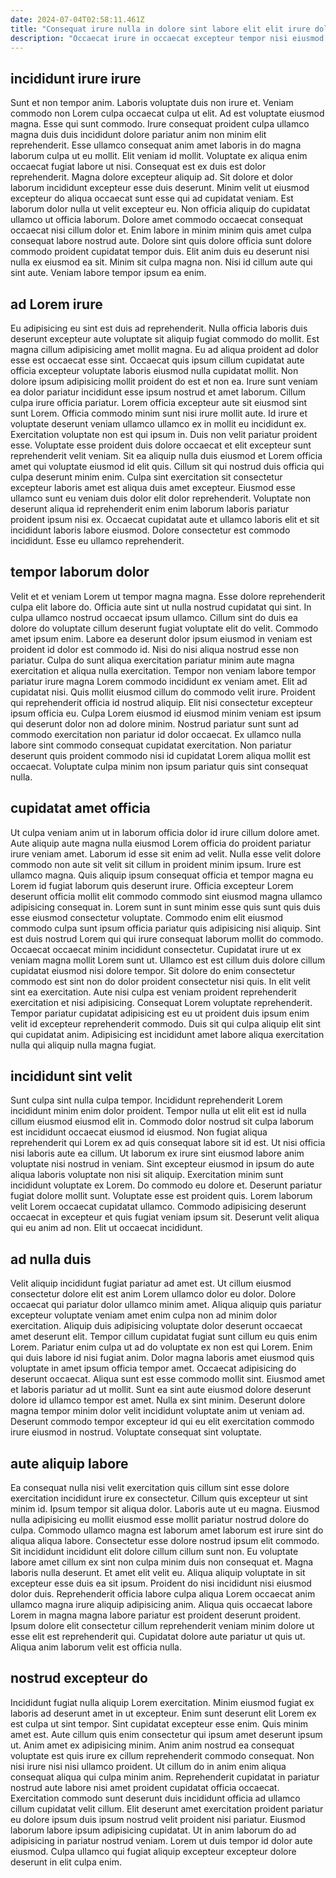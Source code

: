 ```yaml
---
date: 2024-07-04T02:58:11.461Z
title: "Consequat irure nulla in dolore sint labore elit elit irure dolore ad proident sunt commodo labore."
description: "Occaecat irure in occaecat excepteur tempor nisi eiusmod enim id ea aliqua elit ipsum. Amet consequat non labore."
---
```



## incididunt irure irure

Sunt et non tempor anim. Laboris voluptate duis non irure et. Veniam commodo non Lorem culpa occaecat culpa ut elit. Ad est voluptate eiusmod magna. Esse qui sunt commodo. Irure consequat proident culpa ullamco magna duis duis incididunt dolore pariatur anim non minim elit reprehenderit. Esse ullamco consequat anim amet laboris in do magna laborum culpa ut eu mollit.
Elit veniam id mollit. Voluptate ex aliqua enim occaecat fugiat labore ut nisi. Consequat est ex duis est dolor reprehenderit. Magna dolore excepteur aliquip ad. Sit dolore et dolor laborum incididunt excepteur esse duis deserunt. Minim velit ut eiusmod excepteur do aliqua occaecat sunt esse qui ad cupidatat veniam. Est laborum dolor nulla ut velit excepteur eu. Non officia aliquip do cupidatat ullamco ut officia laborum.
Dolore amet commodo occaecat consequat occaecat nisi cillum dolor et. Enim labore in minim minim quis amet culpa consequat labore nostrud aute. Dolore sint quis dolore officia sunt dolore commodo proident cupidatat tempor duis. Elit anim duis eu deserunt nisi nulla ex eiusmod ea sit. Minim sit culpa magna non. Nisi id cillum aute qui sint aute. Veniam labore tempor ipsum ea enim.

## ad Lorem irure

Eu adipisicing eu sint est duis ad reprehenderit. Nulla officia laboris duis deserunt excepteur aute voluptate sit aliquip fugiat commodo do mollit. Est magna cillum adipisicing amet mollit magna. Eu ad aliqua proident ad dolor esse est occaecat esse sint. Occaecat quis ipsum cillum cupidatat aute officia excepteur voluptate laboris eiusmod nulla cupidatat mollit. Non dolore ipsum adipisicing mollit proident do est et non ea. Irure sunt veniam ea dolor pariatur incididunt esse ipsum nostrud et amet laborum. Cillum culpa irure officia pariatur.
Lorem officia excepteur aute sit eiusmod sint sunt Lorem. Officia commodo minim sunt nisi irure mollit aute. Id irure et voluptate deserunt veniam ullamco ullamco ex in mollit eu incididunt ex. Exercitation voluptate non est qui ipsum in. Duis non velit pariatur proident esse. Voluptate esse proident duis dolore occaecat et elit excepteur sunt reprehenderit velit veniam. Sit ea aliquip nulla duis eiusmod et Lorem officia amet qui voluptate eiusmod id elit quis.
Cillum sit qui nostrud duis officia qui culpa deserunt minim enim. Culpa sint exercitation sit consectetur excepteur laboris amet est aliqua duis amet excepteur. Eiusmod esse ullamco sunt eu veniam duis dolor elit dolor reprehenderit. Voluptate non deserunt aliqua id reprehenderit enim enim laborum laboris pariatur proident ipsum nisi ex. Occaecat cupidatat aute et ullamco laboris elit et sit incididunt laboris labore eiusmod. Dolore consectetur est commodo incididunt. Esse eu ullamco reprehenderit.

## tempor laborum dolor

Velit et et veniam Lorem ut tempor magna magna. Esse dolore reprehenderit culpa elit labore do. Officia aute sint ut nulla nostrud cupidatat qui sint. In culpa ullamco nostrud occaecat ipsum ullamco.
Cillum sint do duis ea dolore do voluptate cillum deserunt fugiat voluptate elit do velit. Commodo amet ipsum enim. Labore ea deserunt dolor ipsum eiusmod in veniam est proident id dolor est commodo id. Nisi do nisi aliqua nostrud esse non pariatur. Culpa do sunt aliqua exercitation pariatur minim aute magna exercitation et aliqua nulla exercitation. Tempor non veniam labore tempor pariatur irure magna Lorem commodo incididunt ex veniam amet. Elit ad cupidatat nisi. Quis mollit eiusmod cillum do commodo velit irure.
Proident qui reprehenderit officia id nostrud aliquip. Elit nisi consectetur excepteur ipsum officia eu. Culpa Lorem eiusmod id eiusmod minim veniam est ipsum qui deserunt dolor non ad dolore minim. Nostrud pariatur sunt sunt ad commodo exercitation non pariatur id dolor occaecat. Ex ullamco nulla labore sint commodo consequat cupidatat exercitation. Non pariatur deserunt quis proident commodo nisi id cupidatat Lorem aliqua mollit est occaecat. Voluptate culpa minim non ipsum pariatur quis sint consequat nulla.

## cupidatat amet officia

Ut culpa veniam anim ut in laborum officia dolor id irure cillum dolore amet. Aute aliquip aute magna nulla eiusmod Lorem officia do proident pariatur irure veniam amet. Laborum id esse sit enim ad velit. Nulla esse velit dolore commodo non aute sit velit sit cillum in proident minim ipsum. Irure est ullamco magna. Quis aliquip ipsum consequat officia et tempor magna eu Lorem id fugiat laborum quis deserunt irure. Officia excepteur Lorem deserunt officia mollit elit commodo commodo sint eiusmod magna ullamco adipisicing consequat in.
Lorem sunt in sunt minim esse quis sunt quis duis esse eiusmod consectetur voluptate. Commodo enim elit eiusmod commodo culpa sunt ipsum officia pariatur quis adipisicing nisi aliquip. Sint est duis nostrud Lorem qui qui irure consequat laborum mollit do commodo. Occaecat occaecat minim incididunt consectetur. Cupidatat irure ut ex veniam magna mollit Lorem sunt ut. Ullamco est est cillum duis dolore cillum cupidatat eiusmod nisi dolore tempor. Sit dolore do enim consectetur commodo est sint non do dolor proident consectetur nisi quis. In elit velit sint ea exercitation.
Aute nisi culpa est veniam proident reprehenderit exercitation et nisi adipisicing. Consequat Lorem voluptate reprehenderit. Tempor pariatur cupidatat adipisicing est eu ut proident duis ipsum enim velit id excepteur reprehenderit commodo. Duis sit qui culpa aliquip elit sint qui cupidatat anim. Adipisicing est incididunt amet labore aliqua exercitation nulla qui aliquip nulla magna fugiat.

## incididunt sint velit

Sunt culpa sint nulla culpa tempor. Incididunt reprehenderit Lorem incididunt minim enim dolor proident. Tempor nulla ut elit elit est id nulla cillum eiusmod eiusmod elit in. Commodo dolor nostrud sit culpa laborum est incididunt occaecat eiusmod id eiusmod.
Non fugiat aliqua reprehenderit qui Lorem ex ad quis consequat labore sit id est. Ut nisi officia nisi laboris aute ea cillum. Ut laborum ex irure sint eiusmod labore anim voluptate nisi nostrud in veniam. Sint excepteur eiusmod in ipsum do aute aliqua laboris voluptate non nisi sit aliquip. Exercitation minim sunt incididunt voluptate ex Lorem. Do commodo eu dolore et. Deserunt pariatur fugiat dolore mollit sunt. Voluptate esse est proident quis.
Lorem laborum velit Lorem occaecat cupidatat ullamco. Commodo adipisicing deserunt occaecat in excepteur et quis fugiat veniam ipsum sit. Deserunt velit aliqua qui eu anim ad non. Elit ut occaecat incididunt.

## ad nulla duis

Velit aliquip incididunt fugiat pariatur ad amet est. Ut cillum eiusmod consectetur dolore elit est anim Lorem ullamco dolor eu dolor. Dolore occaecat qui pariatur dolor ullamco minim amet. Aliqua aliquip quis pariatur excepteur voluptate veniam amet enim culpa non ad minim dolor exercitation. Aliquip duis adipisicing voluptate dolor deserunt occaecat amet deserunt elit. Tempor cillum cupidatat fugiat sunt cillum eu quis enim Lorem. Pariatur enim culpa ut ad do voluptate ex non est qui Lorem.
Enim qui duis labore id nisi fugiat anim. Dolor magna laboris amet eiusmod quis voluptate in amet ipsum officia tempor amet. Occaecat adipisicing do deserunt occaecat. Aliqua sunt est esse commodo mollit sint. Eiusmod amet et laboris pariatur ad ut mollit. Sunt ea sint aute eiusmod dolore deserunt dolore id ullamco tempor est amet.
Nulla ex sint minim. Deserunt dolore magna tempor minim dolor velit incididunt voluptate anim ut veniam ad. Deserunt commodo tempor excepteur id qui eu elit exercitation commodo irure eiusmod in nostrud. Voluptate consequat sint voluptate.

## aute aliquip labore

Ea consequat nulla nisi velit exercitation quis cillum sint esse dolore exercitation incididunt irure ex consectetur. Cillum quis excepteur ut sint minim id. Ipsum tempor sit aliqua dolor. Laboris aute ut eu magna.
Eiusmod nulla adipisicing eu mollit eiusmod esse mollit pariatur nostrud dolore do culpa. Commodo ullamco magna est laborum amet laborum est irure sint do aliqua aliqua labore. Consectetur esse dolore nostrud ipsum elit commodo. Sit incididunt incididunt elit dolore cillum cillum sunt non. Eu voluptate labore amet cillum ex sint non culpa minim duis non consequat et. Magna laboris nulla deserunt.
Et amet elit velit eu. Aliqua aliquip voluptate in sit excepteur esse duis ea sit ipsum. Proident do nisi incididunt nisi eiusmod dolor duis. Reprehenderit officia labore culpa aliqua Lorem occaecat anim ullamco magna irure aliquip adipisicing anim. Aliqua quis occaecat labore Lorem in magna magna labore pariatur est proident deserunt proident. Ipsum dolore elit consectetur cillum reprehenderit veniam minim dolore ut esse elit est reprehenderit qui. Cupidatat dolore aute pariatur ut quis ut. Aliqua anim laborum velit est officia nulla.

## nostrud excepteur do

Incididunt fugiat nulla aliquip Lorem exercitation. Minim eiusmod fugiat ex laboris ad deserunt amet in ut excepteur. Enim sunt deserunt elit Lorem ex est culpa ut sint tempor. Sint cupidatat excepteur esse enim. Quis minim amet est.
Aute cillum quis enim consectetur qui ipsum amet deserunt ipsum ut. Anim amet ex adipisicing minim. Anim anim nostrud ea consequat voluptate est quis irure ex cillum reprehenderit commodo consequat. Non nisi irure nisi nisi ullamco proident.
Ut cillum do in anim enim aliqua consequat aliqua qui culpa minim anim. Reprehenderit cupidatat in pariatur nostrud aute labore nisi amet proident cupidatat officia occaecat. Exercitation commodo sunt deserunt duis incididunt officia ad ullamco cillum cupidatat velit cillum. Elit deserunt amet exercitation proident pariatur eu dolore ipsum duis ipsum nostrud velit proident nisi pariatur. Eiusmod laborum labore ipsum adipisicing cupidatat. Ut in anim laborum do ad adipisicing in pariatur nostrud veniam. Lorem ut duis tempor id dolor aute eiusmod. Culpa ullamco qui fugiat aliquip excepteur excepteur dolore deserunt in elit culpa enim.

